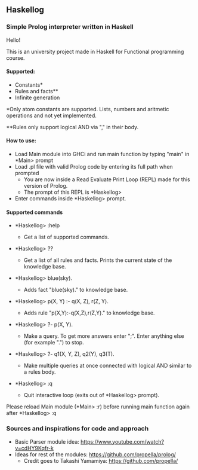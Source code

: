## Haskellog

### Simple Prolog interpreter written in Haskell

Hello!

This is an university project made in Haskell for Functional programming course.

#### Supported:
  * Constants*
  * Rules and facts**
  * Infinite generation

*Only atom constants are supported. Lists, numbers and aritmetic operations and not yet implemented.

**Rules only support logical AND via "," in their body.

#### How to use:
  * Load Main module into GHCi and run main function by typing "main" in *Main> prompt
  * Load .pl file with valid Prolog code by entering its full path when prompted
    * You are now inside a Read Evaluate Print Loop (REPL) made for this version of Prolog.
    * The prompt of this REPL is *Haskellog>
  * Enter commands inside *Haskellog> prompt.

#### Supported commands

  * *Haskellog> :help
  
    * Get a list of supported commands.
    
  * *Haskellog> ??
  
    * Get a list of all rules and facts. Prints the current state of the knowledge base.
                          
  * *Haskellog> blue(sky).
  
    * Adds fact "blue(sky)." to knowledge base.
    
  * *Haskellog> p(X, Y) :- q(X, Z), r(Z, Y).
  
    * Adds rule "p(X,Y):-q(X,Z),r(Z,Y)." to knowledge base.
    
  * *Haskellog> ?- p(X, Y).
  
    * Make a query. To get more answers enter ";". Enter anything else (for example ".") to stop.
    
  * *Haskellog> ?- q1(X, Y, Z), q2(Y), q3(T).
  
    * Make multiple queries at once connected with logical AND similar to a rules body.
    
  * *Haskellog> :q
  
    * Quit interactive loop (exits out of *Haskellog> prompt).
    

Please reload Main module (*Main> :r) before running main function again after *Haskellog> :q


### Sources and inspirations for code and approach
  * Basic Parser module idea:        https://www.youtube.com/watch?v=cdHY9Kqfr-k
  * Ideas for rest of the modules:   https://github.com/propella/prolog/
    * Credit goes to Takashi Yamamiya:    https://github.com/propella/
